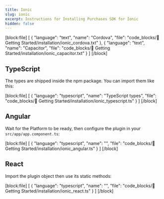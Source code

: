 ```yaml
---
title: Ionic
slug: ionic
excerpt: Instructions for Installing Purchases SDK for Ionic
hidden: false
---
```

[block:file]
[
  {
    "language": "text",
    "name": "Cordova",
    "file": "code_blocks/🚀 Getting Started/installation/ionic_cordova.txt"
  },
  {
    "language": "text",
    "name": "Capacitor",
    "file": "code_blocks/🚀 Getting Started/installation/ionic_capacitor.txt"
  }
]
[/block]

## TypeScript

The types are shipped inside the npm package. You can import them like this:

[block:file]
[
  {
    "language": "typescript",
    "name": "TypeScript types",
    "file": "code_blocks/🚀 Getting Started/installation/ionic_typescript.ts"
  }
]
[/block]

## Angular

Wait for the Platform to be ready, then configure the plugin in your `src/app/app.component.ts`:

[block:file]
[
  {
    "language": "typescript",
    "name": "",
    "file": "code_blocks/🚀 Getting Started/installation/ionic_angular.ts"
  }
]
[/block]

## React

Import the plugin object then use its static methods:

[block:file]
[
  {
    "language": "typescript",
    "name": "",
    "file": "code_blocks/🚀 Getting Started/installation/ionic_react.ts"
  }
]
[/block]

